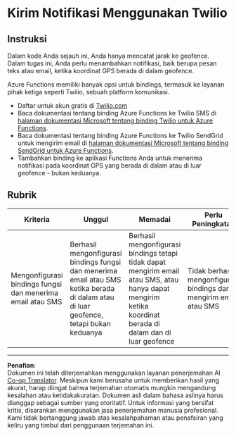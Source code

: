 <!--
CO_OP_TRANSLATOR_METADATA:
{
  "original_hash": "5cb65a6ec4387ed177e145347e8e308e",
  "translation_date": "2025-08-27T23:38:45+00:00",
  "source_file": "3-transport/lessons/4-geofences/assignment.md",
  "language_code": "id"
}
-->
# Kirim Notifikasi Menggunakan Twilio

## Instruksi

Dalam kode Anda sejauh ini, Anda hanya mencatat jarak ke geofence. Dalam tugas ini, Anda perlu menambahkan notifikasi, baik berupa pesan teks atau email, ketika koordinat GPS berada di dalam geofence.

Azure Functions memiliki banyak opsi untuk bindings, termasuk ke layanan pihak ketiga seperti Twilio, sebuah platform komunikasi.

* Daftar untuk akun gratis di [Twilio.com](https://www.twilio.com)
* Baca dokumentasi tentang binding Azure Functions ke Twilio SMS di [halaman dokumentasi Microsoft tentang binding Twilio untuk Azure Functions](https://docs.microsoft.com/azure/azure-functions/functions-bindings-twilio?WT.mc_id=academic-17441-jabenn&tabs=python).
* Baca dokumentasi tentang binding Azure Functions ke Twilio SendGrid untuk mengirim email di [halaman dokumentasi Microsoft tentang binding SendGrid untuk Azure Functions](https://docs.microsoft.com/azure/azure-functions/functions-bindings-sendgrid?WT.mc_id=academic-17441-jabenn&tabs=python).
* Tambahkan binding ke aplikasi Functions Anda untuk menerima notifikasi pada koordinat GPS yang berada di dalam atau di luar geofence - bukan keduanya.

## Rubrik

| Kriteria | Unggul | Memadai | Perlu Peningkatan |
| -------- | ------- | -------- | ----------------- |
| Mengonfigurasi bindings fungsi dan menerima email atau SMS | Berhasil mengonfigurasi bindings fungsi dan menerima email atau SMS ketika berada di dalam atau di luar geofence, tetapi bukan keduanya | Berhasil mengonfigurasi bindings tetapi tidak dapat mengirim email atau SMS, atau hanya dapat mengirim ketika koordinat berada di dalam dan di luar geofence | Tidak berhasil mengonfigurasi bindings dan mengirim email atau SMS |

---

**Penafian**:  
Dokumen ini telah diterjemahkan menggunakan layanan penerjemahan AI [Co-op Translator](https://github.com/Azure/co-op-translator). Meskipun kami berusaha untuk memberikan hasil yang akurat, harap diingat bahwa terjemahan otomatis mungkin mengandung kesalahan atau ketidakakuratan. Dokumen asli dalam bahasa aslinya harus dianggap sebagai sumber yang otoritatif. Untuk informasi yang bersifat kritis, disarankan menggunakan jasa penerjemahan manusia profesional. Kami tidak bertanggung jawab atas kesalahpahaman atau penafsiran yang keliru yang timbul dari penggunaan terjemahan ini.